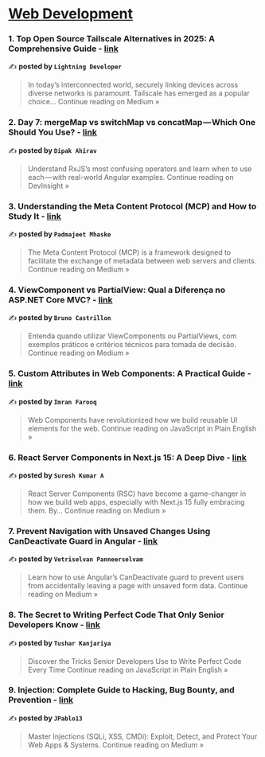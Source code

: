 
<h1><a href=https://medium.com/tag/web-development/recommended target="_blank" rel="noopener noreferrer">Web Development</a></h1>
<h3>1. Top Open Source Tailscale Alternatives in 2025: A Comprehensive Guide - <a href="https://medium.com/@bishakhghosh0/top-open-source-tailscale-alternatives-in-2025-a-comprehensive-guide-4ce1206822fc?source=rss------web_development-5" target="_blank" rel="noopener noreferrer">link</a></h3>

✍️ **posted by `Lightning Developer`**

<blockquote>In today’s interconnected world, securely linking devices across diverse networks is paramount. Tailscale has emerged as a popular choice…
Continue reading on Medium »</blockquote>

<h3>2. Day 7: mergeMap vs switchMap vs concatMap — Which One Should You Use? - <a href="https://medium.com/devinsight/day-7-mergemap-vs-switchmap-vs-concatmap-which-one-should-you-use-9549eff7afe7?source=rss------web_development-5" target="_blank" rel="noopener noreferrer">link</a></h3>

✍️ **posted by `Dipak Ahirav`**

<blockquote>Understand RxJS’s most confusing operators and learn when to use each — with real-world Angular examples.
Continue reading on DevInsight »</blockquote>

<h3>3. Understanding the Meta Content Protocol (MCP) and How to Study It - <a href="https://mhaske-padmajeet.medium.com/understanding-the-meta-content-protocol-mcp-and-how-to-study-it-2bca635b1bff?source=rss------web_development-5" target="_blank" rel="noopener noreferrer">link</a></h3>

✍️ **posted by `Padmajeet Mhaske`**

<blockquote>The Meta Content Protocol (MCP) is a framework designed to facilitate the exchange of metadata between web servers and clients.
Continue reading on Medium »</blockquote>

<h3>4. ViewComponent vs PartialView: Qual a Diferença no ASP.NET Core MVC? - <a href="https://medium.com/@brunocastrillon/viewcomponent-vs-partialview-qual-a-diferen%C3%A7a-no-asp-net-core-mvc-82b455ce7c87?source=rss------web_development-5" target="_blank" rel="noopener noreferrer">link</a></h3>

✍️ **posted by `Bruno Castrillon`**

<blockquote>Entenda quando utilizar ViewComponents ou PartialViews, com exemplos práticos e critérios técnicos para tomada de decisão.
Continue reading on Medium »</blockquote>

<h3>5. Custom Attributes in Web Components: A Practical Guide - <a href="https://javascript.plainenglish.io/custom-attributes-in-web-components-a-practical-guide-adac40df3556?source=rss------web_development-5" target="_blank" rel="noopener noreferrer">link</a></h3>

✍️ **posted by `Imran Farooq`**

<blockquote>Web Components have revolutionized how we build reusable UI elements for the web.
Continue reading on JavaScript in Plain English »</blockquote>

<h3>6. React Server Components in Next.js 15: A Deep Dive - <a href="https://medium.com/@sureshdotariya/react-server-components-in-next-js-15-a-deep-dive-9ef8c9b5e574?source=rss------web_development-5" target="_blank" rel="noopener noreferrer">link</a></h3>

✍️ **posted by `Suresh Kumar A`**

<blockquote>React Server Components (RSC) have become a game-changer in how we build web apps, especially with Next.js 15 fully embracing them. By…
Continue reading on Medium »</blockquote>

<h3>7. Prevent Navigation with Unsaved Changes Using CanDeactivate Guard in Angular - <a href="https://medium.com/@vetriselvan_11/prevent-navigation-with-unsaved-changes-using-candeactivate-guard-in-angular-03773bedfe05?source=rss------web_development-5" target="_blank" rel="noopener noreferrer">link</a></h3>

✍️ **posted by `Vetriselvan Panneerselvam`**

<blockquote>Learn how to use Angular’s CanDeactivate guard to prevent users from accidentally leaving a page with unsaved form data.
Continue reading on Medium »</blockquote>

<h3>8. The Secret to Writing Perfect Code That Only Senior Developers Know - <a href="https://javascript.plainenglish.io/the-secret-to-writing-perfect-code-that-only-senior-developers-know-b6945fe57431?source=rss------web_development-5" target="_blank" rel="noopener noreferrer">link</a></h3>

✍️ **posted by `Tushar Kanjariya`**

<blockquote>Discover the Tricks Senior Developers Use to Write Perfect Code Every Time
Continue reading on JavaScript in Plain English »</blockquote>

<h3>9. Injection: Complete Guide to Hacking, Bug Bounty, and Prevention - <a href="https://medium.com/@jpablo13/injection-complete-guide-to-hacking-bug-bounty-and-prevention-e47e978d219d?source=rss------web_development-5" target="_blank" rel="noopener noreferrer">link</a></h3>

✍️ **posted by `JPablo13`**

<blockquote>Master Injections (SQLi, XSS, CMDi): Exploit, Detect, and Protect Your Web Apps & Systems.
Continue reading on Medium »</blockquote>

